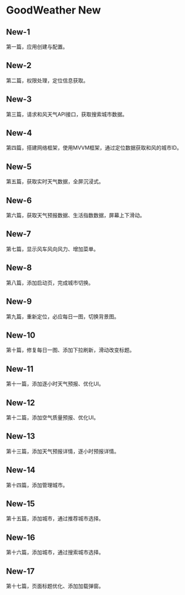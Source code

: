 # GoodWeather New

## New-1

第一篇，应用创建与配置。

## New-2

第二篇，权限处理，定位信息获取。

## New-3

第三篇，请求和风天气API接口，获取搜索城市数据。

## New-4

第四篇，搭建网络框架，使用MVVM框架，通过定位数据获取和风的城市ID。

## New-5

第五篇，获取实时天气数据，全屏沉浸式。

## New-6

第六篇，获取天气预报数据、生活指数数据，屏幕上下滑动。

## New-7

第七篇，显示风车风向风力、增加菜单。

## New-8

第八篇，添加启动页，完成城市切换。

## New-9

第九篇，重新定位，必应每日一图，切换背景图。


## New-10

第十篇，修复每日一图、添加下拉刷新，滑动改变标题。

## New-11

第十一篇，添加逐小时天气预报、优化UI。

## New-12

第十二篇，添加空气质量预报、优化UI。

## New-13

第十三篇，添加天气预报详情，逐小时预报详情。

## New-14

第十四篇，添加管理城市。

## New-15

第十五篇，添加城市，通过推荐城市选择。

## New-16

第十六篇，添加城市，通过搜索城市选择。

## New-17

第十七篇，页面标题优化、添加加载弹窗。